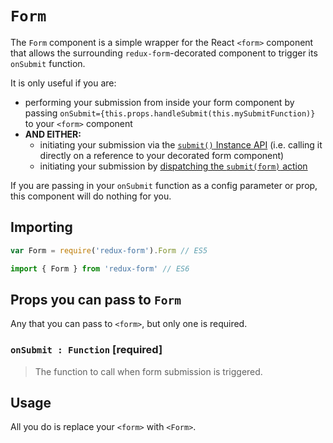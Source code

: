 # `Form`

The `Form` component is a simple wrapper for the React `<form>` component that
allows the surrounding `redux-form`-decorated component to trigger its
`onSubmit` function.

It is only useful if you are:

- performing your submission from inside your form component by passing
  `onSubmit={this.props.handleSubmit(this.mySubmitFunction)}` to your `<form>`
  component
- **AND EITHER:**
  - initiating your submission via the
    [`submit()` Instance API](http://redux-form.com/7.4.1/docs/api/ReduxForm.md/#-submit-promise-)
    (i.e. calling it directly on a reference to your decorated form component)
  - initiating your submission by
    [dispatching the `submit(form)` action](http://redux-form.com/7.4.1/examples/remoteSubmit/)

If you are passing in your `onSubmit` function as a config parameter or prop,
this component will do nothing for you.

## Importing

```javascript
var Form = require('redux-form').Form // ES5
```

```javascript
import { Form } from 'redux-form' // ES6
```

## Props you can pass to `Form`

Any that you can pass to `<form>`, but only one is required.

### `onSubmit : Function` [required]

> The function to call when form submission is triggered.

## Usage

All you do is replace your `<form>` with `<Form>`.
